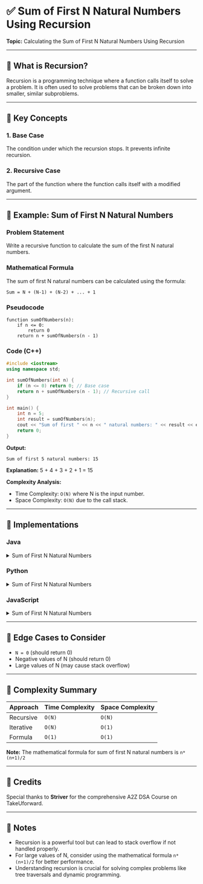 # ✅ Sum of First N Natural Numbers Using Recursion

**Topic:** Calculating the Sum of First N Natural Numbers Using Recursion

---

## 📌 What is Recursion?

Recursion is a programming technique where a function calls itself to solve a problem. It is often used to solve problems that can be broken down into smaller, similar subproblems.

---

## 🎯 Key Concepts

### 1. Base Case
The condition under which the recursion stops. It prevents infinite recursion.

### 2. Recursive Case
The part of the function where the function calls itself with a modified argument.

---

## 🧪 Example: Sum of First N Natural Numbers

### Problem Statement
Write a recursive function to calculate the sum of the first N natural numbers.

### Mathematical Formula
The sum of first N natural numbers can be calculated using the formula:
```
Sum = N + (N-1) + (N-2) + ... + 1
```

### Pseudocode
```
function sumOfNumbers(n):
    if n <= 0:
        return 0
    return n + sumOfNumbers(n - 1)
```

### Code (C++)
```cpp
#include <iostream>
using namespace std;

int sumOfNumbers(int n) {
    if (n <= 0) return 0; // Base case
    return n + sumOfNumbers(n - 1); // Recursive call
}

int main() {
    int n = 5;
    int result = sumOfNumbers(n);
    cout << "Sum of first " << n << " natural numbers: " << result << endl;
    return 0;
}
```

**Output:**
```
Sum of first 5 natural numbers: 15
```

**Explanation:**
5 + 4 + 3 + 2 + 1 = 15

**Complexity Analysis:**
- Time Complexity: `O(N)` where N is the input number.
- Space Complexity: `O(N)` due to the call stack.

---

## 🧷 Implementations

### Java

<details>
<summary>Sum of First N Natural Numbers</summary>

```java
public class Main {
    static int sumOfNumbers(int n) {
        if (n <= 0) return 0; // Base case
        return n + sumOfNumbers(n - 1); // Recursive call
    }

    public static void main(String[] args) {
        int n = 5;
        int result = sumOfNumbers(n);
        System.out.println("Sum of first " + n + " natural numbers: " + result);
    }
}
```

</details>

### Python

<details>
<summary>Sum of First N Natural Numbers</summary>

```python
def sum_of_numbers(n):
    if n <= 0:
        return 0  # Base case
    return n + sum_of_numbers(n - 1)  # Recursive call

n = 5
result = sum_of_numbers(n)
print(f"Sum of first {n} natural numbers: {result}")
```

</details>

### JavaScript

<details>
<summary>Sum of First N Natural Numbers</summary>

```javascript
function sumOfNumbers(n) {
    if (n <= 0) return 0; // Base case
    return n + sumOfNumbers(n - 1); // Recursive call
}

let n = 5;
let result = sumOfNumbers(n);
console.log(`Sum of first ${n} natural numbers: ${result}`);
```

</details>

---

## 🧭 Edge Cases to Consider

* `N = 0` (should return 0)
* Negative values of N (should return 0)
* Large values of N (may cause stack overflow)

---

## 🧾 Complexity Summary

| Approach      | Time Complexity | Space Complexity |
| ------------- | --------------- | ---------------- |
| Recursive     | `O(N)`          | `O(N)`           |
| Iterative     | `O(N)`          | `O(1)`           |
| Formula       | `O(1)`          | `O(1)`           |

**Note:** The mathematical formula for sum of first N natural numbers is `n*(n+1)/2`

---

## 🙌 Credits

Special thanks to **Striver** for the comprehensive A2Z DSA Course on TakeUforward.

---

## 📣 Notes

* Recursion is a powerful tool but can lead to stack overflow if not handled properly.
* For large values of N, consider using the mathematical formula `n*(n+1)/2` for better performance.
* Understanding recursion is crucial for solving complex problems like tree traversals and dynamic programming.
